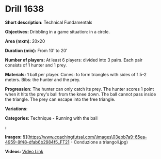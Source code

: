 # Drill 1638

**Short description:**
Technical Fundamentals

**Objectives:**
Dribbling in a game situation: in a circle.

**Area (mxm):**
20x20

**Duration (min):**
From 10' to 20'

**Number of players:**
At least 6 players: divided into 3 pairs. Each pair consists of 1 hunter and 1 prey.

**Materials:**
1 ball per player. Cones: to form triangles with sides of 1.5-2 meters. Bibs: the hunter and the prey.

**Progression:**
The hunter can only catch its prey. The hunter scores 1 point when it hits the prey's ball from the knee down. The ball cannot pass inside the triangle. The prey can escape into the free triangle.

**Variations:**


**Categories:**
Technique - Running with the ball

**:**


**Images:**
![](https://www.coachingfutsal.com/\images\03ebb7a9-65ea-4959-8f48-dfab6b2984f5_FT21 - Conduzione a triangoli.jpg)

**Videos:**
[Video Link](https://www.youtube.com/embed/ZKWszR7JUSs)

